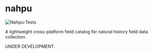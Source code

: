 # nahpu

![Nahpu-Tests](https://github.com/hhandika/nahpu/workflows/Nahpu-Tests/badge.svg)

A lightweight cross-platform field catalog for natural history field data collection.

UNDER DEVELOPMENT.
